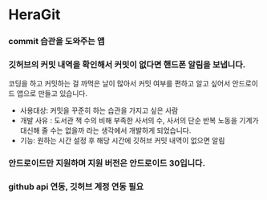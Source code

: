 # HeraGit
### commit 습관을 도와주는 앱
### 깃허브의 커밋 내역을 확인해서 커밋이 없다면 핸드폰 알림을 보냅니다.
코딩을 하고 커밋하는 걸 까먹은 날이 많아서 커밋 여부를 편하고 알고 싶어서 안드로이드 앱으로 만들고 있습니다.
- 사용대상: 커밋을 꾸준히 하는 습관을 가지고 싶은 사람
- 개발 사유 : 도서관 책 수의 비해 부족한 사서의 수, 사서의 단순 반복 노동을 기계가 대신해 줄 수는 없을까 라는 생각에서 개발하게 되었습니다.
- 기능: 원하는 시간 설정 후 해당 시간에 깃허브 커밋 내역이 없으면 알림
### 안드로이드만 지원하며 지원 버전은 안드로이드 30입니다. 
### github api 연동, 깃허브 계정 연동 필요
